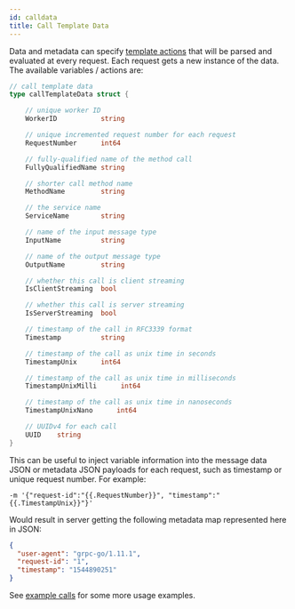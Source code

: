 ```yaml
---
id: calldata
title: Call Template Data
---
```


Data and metadata can specify [template actions](https://golang.org/pkg/text/template/) that will be parsed and evaluated at every request. Each request gets a new instance of the data. The available variables / actions are:

```go
// call template data
type callTemplateData struct {

	// unique worker ID
	WorkerID		   string

	// unique incremented request number for each request
	RequestNumber      int64

	// fully-qualified name of the method call
	FullyQualifiedName string

	// shorter call method name
	MethodName         string

	// the service name
	ServiceName        string

	// name of the input message type
	InputName          string

	// name of the output message type
	OutputName         string

	// whether this call is client streaming
	IsClientStreaming  bool

	// whether this call is server streaming
	IsServerStreaming  bool

	// timestamp of the call in RFC3339 format
	Timestamp          string

	// timestamp of the call as unix time in seconds
	TimestampUnix      int64

	// timestamp of the call as unix time in milliseconds
	TimestampUnixMilli      int64

	// timestamp of the call as unix time in nanoseconds
	TimestampUnixNano      int64

	// UUIDv4 for each call
	UUID	string
}
```

This can be useful to inject variable information into the message data JSON or metadata JSON payloads for each request, such as timestamp or unique request number. For example:

```
-m '{"request-id":"{{.RequestNumber}}", "timestamp":"{{.TimestampUnix}}"}'
```

Would result in server getting the following metadata map represented here in JSON:

```json
{
  "user-agent": "grpc-go/1.11.1",
  "request-id": "1",
  "timestamp": "1544890251"
}
```

See [example calls](examples.md) for some more usage examples.
